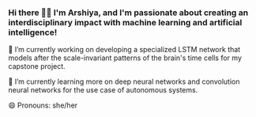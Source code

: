 ### Hi there 👋🏾 I'm Arshiya, and I'm passionate about creating an interdisciplinary impact with machine learning and artificial intelligence!

<!--
**arshiyaansari/arshiyaansari** is a ✨ _special_ ✨ repository because its `README.md` (this file) appears on your GitHub profile.
-->

🔭 I’m currently working on developing a specialized LSTM network that models after the scale-invariant patterns of the brain's time cells for my capstone project.

🌱 I’m currently learning more on deep neural networks and convolution neural networks for the use case of autonomous systems. 

😄 Pronouns: she/her



